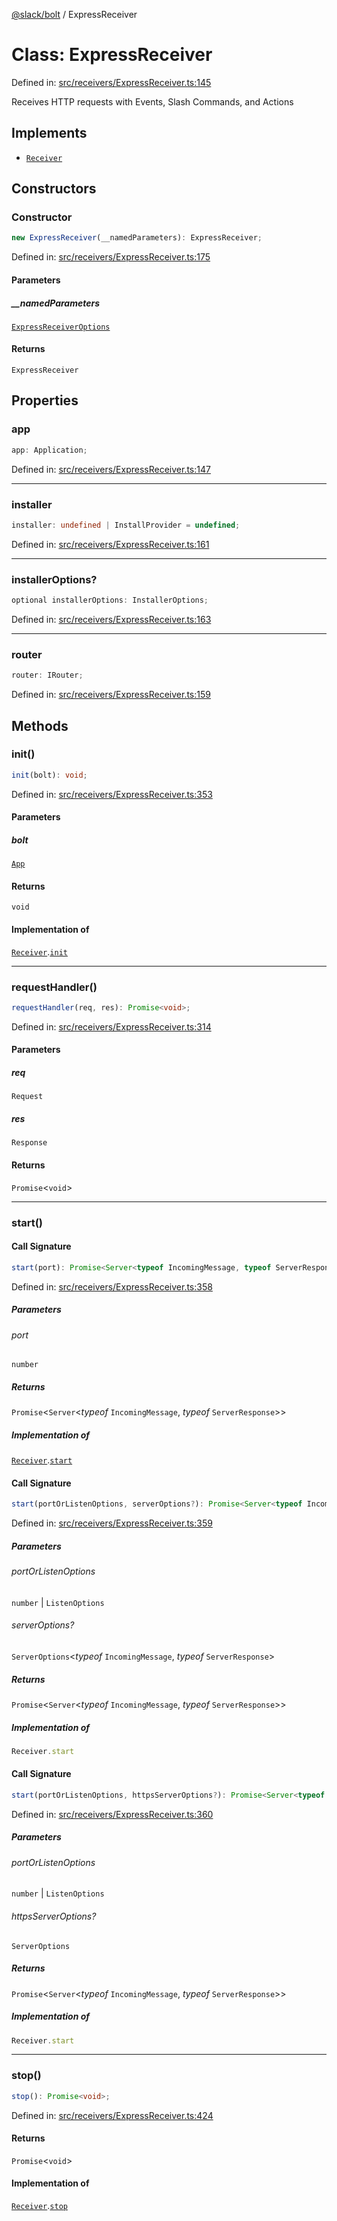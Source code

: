 [@slack/bolt](../index.md) / ExpressReceiver

# Class: ExpressReceiver

Defined in: [src/receivers/ExpressReceiver.ts:145](https://github.com/slackapi/bolt-js/blob/main/src/receivers/ExpressReceiver.ts#L145)

Receives HTTP requests with Events, Slash Commands, and Actions

## Implements

- [`Receiver`](../interfaces/Receiver.md)

## Constructors

### Constructor

```ts
new ExpressReceiver(__namedParameters): ExpressReceiver;
```

Defined in: [src/receivers/ExpressReceiver.ts:175](https://github.com/slackapi/bolt-js/blob/main/src/receivers/ExpressReceiver.ts#L175)

#### Parameters

##### \_\_namedParameters

[`ExpressReceiverOptions`](../interfaces/ExpressReceiverOptions.md)

#### Returns

`ExpressReceiver`

## Properties

### app

```ts
app: Application;
```

Defined in: [src/receivers/ExpressReceiver.ts:147](https://github.com/slackapi/bolt-js/blob/main/src/receivers/ExpressReceiver.ts#L147)

***

### installer

```ts
installer: undefined | InstallProvider = undefined;
```

Defined in: [src/receivers/ExpressReceiver.ts:161](https://github.com/slackapi/bolt-js/blob/main/src/receivers/ExpressReceiver.ts#L161)

***

### installerOptions?

```ts
optional installerOptions: InstallerOptions;
```

Defined in: [src/receivers/ExpressReceiver.ts:163](https://github.com/slackapi/bolt-js/blob/main/src/receivers/ExpressReceiver.ts#L163)

***

### router

```ts
router: IRouter;
```

Defined in: [src/receivers/ExpressReceiver.ts:159](https://github.com/slackapi/bolt-js/blob/main/src/receivers/ExpressReceiver.ts#L159)

## Methods

### init()

```ts
init(bolt): void;
```

Defined in: [src/receivers/ExpressReceiver.ts:353](https://github.com/slackapi/bolt-js/blob/main/src/receivers/ExpressReceiver.ts#L353)

#### Parameters

##### bolt

[`App`](App.md)

#### Returns

`void`

#### Implementation of

[`Receiver`](../interfaces/Receiver.md).[`init`](../interfaces/Receiver.md#init)

***

### requestHandler()

```ts
requestHandler(req, res): Promise<void>;
```

Defined in: [src/receivers/ExpressReceiver.ts:314](https://github.com/slackapi/bolt-js/blob/main/src/receivers/ExpressReceiver.ts#L314)

#### Parameters

##### req

`Request`

##### res

`Response`

#### Returns

`Promise`\<`void`\>

***

### start()

#### Call Signature

```ts
start(port): Promise<Server<typeof IncomingMessage, typeof ServerResponse>>;
```

Defined in: [src/receivers/ExpressReceiver.ts:358](https://github.com/slackapi/bolt-js/blob/main/src/receivers/ExpressReceiver.ts#L358)

##### Parameters

###### port

`number`

##### Returns

`Promise`\<`Server`\<*typeof* `IncomingMessage`, *typeof* `ServerResponse`\>\>

##### Implementation of

[`Receiver`](../interfaces/Receiver.md).[`start`](../interfaces/Receiver.md#start)

#### Call Signature

```ts
start(portOrListenOptions, serverOptions?): Promise<Server<typeof IncomingMessage, typeof ServerResponse>>;
```

Defined in: [src/receivers/ExpressReceiver.ts:359](https://github.com/slackapi/bolt-js/blob/main/src/receivers/ExpressReceiver.ts#L359)

##### Parameters

###### portOrListenOptions

`number` | `ListenOptions`

###### serverOptions?

`ServerOptions`\<*typeof* `IncomingMessage`, *typeof* `ServerResponse`\>

##### Returns

`Promise`\<`Server`\<*typeof* `IncomingMessage`, *typeof* `ServerResponse`\>\>

##### Implementation of

```ts
Receiver.start
```

#### Call Signature

```ts
start(portOrListenOptions, httpsServerOptions?): Promise<Server<typeof IncomingMessage, typeof ServerResponse>>;
```

Defined in: [src/receivers/ExpressReceiver.ts:360](https://github.com/slackapi/bolt-js/blob/main/src/receivers/ExpressReceiver.ts#L360)

##### Parameters

###### portOrListenOptions

`number` | `ListenOptions`

###### httpsServerOptions?

`ServerOptions`

##### Returns

`Promise`\<`Server`\<*typeof* `IncomingMessage`, *typeof* `ServerResponse`\>\>

##### Implementation of

```ts
Receiver.start
```

***

### stop()

```ts
stop(): Promise<void>;
```

Defined in: [src/receivers/ExpressReceiver.ts:424](https://github.com/slackapi/bolt-js/blob/main/src/receivers/ExpressReceiver.ts#L424)

#### Returns

`Promise`\<`void`\>

#### Implementation of

[`Receiver`](../interfaces/Receiver.md).[`stop`](../interfaces/Receiver.md#stop)
